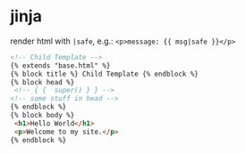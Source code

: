
# jinja

render html with `|safe`, e.g.: `<p>message: {{ msg|safe }}</p>`

```html
<!-- Child Template -->
{% extends "base.html" %}
{% block title %} Child Template {% endblock %}
{% block head %}
 <!-- { {  super() } } -->
<!-- some stuff in head -->
{% endblock %}
{% block body %}
 <h1>Hello World</h1>
 <p>Welcome to my site.</p>
{% endblock %}
```